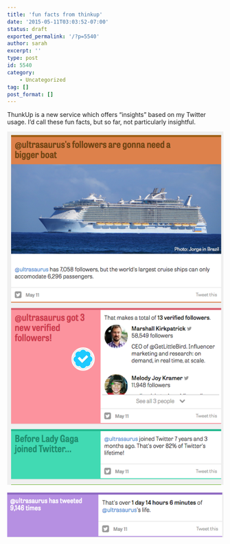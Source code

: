 ```yaml
---
title: 'fun facts from thinkup'
date: '2015-05-11T03:03:52-07:00'
status: draft
exported_permalink: '/?p=5540'
author: sarah
excerpt: ''
type: post
id: 5540
category:
    - Uncategorized
tag: []
post_format: []
---
```

ThunkUp is a new service which offers “insights” based on my Twitter usage. I’d call these fun facts, but so far, not particularly insightful.

![Thinkup: first insights](../uploads/2015/05/thinkup-insights.png)

![Thinkup: lifetime tweets](../uploads/2015/05/thinkup-lifetime-tweets.png)